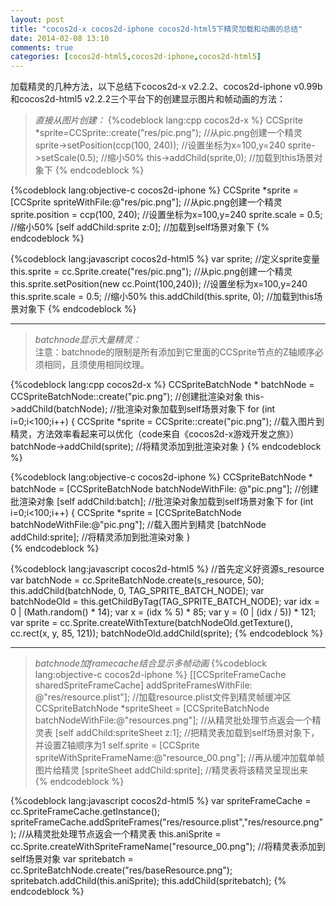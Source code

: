 ```yaml
---
layout: post
title: "cocos2d-x cocos2d-iphone cocos2d-html5下精灵加载和动画的总结"
date: 2014-02-08 13:10
comments: true
categories: [cocos2d-html5,cocos2d-iphone,cocos2d-html5]
---
```



加载精灵的几种方法，以下总结下cocos2d-x v2.2.2、cocos2d-iphone v0.99b和cocos2d-html5 v2.2.2三个平台下的创建显示图片和帧动画的方法：

<!-- more -->

> <i>直接从图片创建：</i>
{%codeblock lang:cpp cocos2d-x %}
CCSprite *sprite=CCSprite::create("res/pic.png"); //从pic.png创建一个精灵
sprite->setPosition(ccp(100, 240)); //设置坐标为x=100,y=240
sprite->setScale(0.5); //缩小50%
this->addChild(sprite,0); //加载到this场景对象下
{% endcodeblock %}

{%codeblock lang:objective-c cocos2d-iphone %}
CCSprite *sprite = [CCSprite spriteWithFile:@"res/pic.png"]; //从pic.png创建一个精灵
sprite.position = ccp(100, 240); //设置坐标为x=100,y=240
sprite.scale = 0.5; //缩小50%
[self addChild:sprite z:0]; //加载到self场景对象下
{% endcodeblock %}

{%codeblock lang:javascript cocos2d-html5 %}
var sprite; //定义sprite变量
this.sprite = cc.Sprite.create("res/pic.png"); //从pic.png创建一个精灵
this.sprite.setPosition(new cc.Point(100,240)); //设置坐标为x=100,y=240
this.sprite.scale = 0.5; //缩小50%
this.addChild(this.sprite, 0); //加载到this场景对象下
{% endcodeblock %}

-------------------------

> <i>batchnode显示大量精灵：</i>
> <br />注意：batchnode的限制是所有添加到它里面的CCSprite节点的Z轴顺序必须相同，且须使用相同纹理。

{%codeblock lang:cpp cocos2d-x %}
CCSpriteBatchNode * batchNode = CCSpriteBatchNode::create("pic.png"); //创建批渲染对象
this->addChild(batchNode); //批渲染对象加载到self场景对象下
for (int i=0;i<100;i++) {
    CCSprite *sprite = CCSprite::create("pic.png"); //载入图片到精灵，方法效率看起来可以优化（code来自《cocos2d-x游戏开发之旅》）
	batchNode->addChild(sprite); //将精灵添加到批渲染对象
}
{% endcodeblock %}

{%codeblock lang:objective-c cocos2d-iphone %}
CCSpriteBatchNode * batchNode = [CCSpriteBatchNode batchNodeWithFile:
    @"pic.png"]; //创建批渲染对象
[self addChild:batch]; //批渲染对象加载到self场景对象下
for (int i=0;i<100;i++) {
    CCSprite *sprite = [CCSpriteBatchNode batchNodeWithFile:@"pic.png"]; //载入图片到精灵
	[batchNode addChild:sprite]; //将精灵添加到批渲染对象
}	
{% endcodeblock %}

{%codeblock lang:javascript cocos2d-html5 %}
//首先定义好资源s_resource
var batchNode = cc.SpriteBatchNode.create(s_resource, 50);
this.addChild(batchNode, 0, TAG_SPRITE_BATCH_NODE);
var batchNodeOld = this.getChildByTag(TAG_SPRITE_BATCH_NODE);
var idx = 0 | (Math.random() * 14);
var x = (idx % 5) * 85;
var y = (0 | (idx / 5)) * 121;
var sprite = cc.Sprite.createWithTexture(batchNodeOld.getTexture(), cc.rect(x, y, 85, 121));
batchNodeOld.addChild(sprite);
{% endcodeblock %}


-------------------------

> <i>batchnode加framecache结合显示多帧动画</i>
{%codeblock lang:objective-c cocos2d-iphone %}
[[CCSpriteFrameCache sharedSpriteFrameCache] addSpriteFramesWithFile:
     @"res/resource.plist"]; //加载resource.plist文件到精灵帧缓冲区
CCSpriteBatchNode *spriteSheet = [CCSpriteBatchNode batchNodeWithFile:@"resources.png"]; //从精灵批处理节点返会一个精灵表
[self addChild:spriteSheet z:1]; //把精灵表加载到self场景对象下，并设置Z轴顺序为1
self.sprite = [CCSprite spriteWithSpriteFrameName:@"resource_00.png"]; //再从缓冲加载单帧图片给精灵
[spriteSheet addChild:sprite]; //精灵表将该精灵呈现出来	
{% endcodeblock %}

{%codeblock lang:javascript cocos2d-html5 %}
var spriteFrameCache = cc.SpriteFrameCache.getInstance();
spriteFrameCache.addSpriteFrames("res/resource.plist","res/resource.png"); //从精灵批处理节点返会一个精灵表
this.aniSprite = cc.Sprite.createWithSpriteFrameName("resource_00.png"); //将精灵表添加到self场景对象
var spritebatch = cc.SpriteBatchNode.create("res/baseResource.png");
spritebatch.addChild(this.aniSprite);
this.addChild(spritebatch);
{% endcodeblock %}




